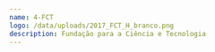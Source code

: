 ```yaml
---
name: 4-FCT
logo: /data/uploads/2017_FCT_H_branco.png
description: Fundação para a Ciência e Tecnologia
---
```


